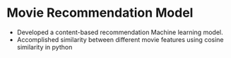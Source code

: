 # Movie Recommendation Model
* Developed a content-based recommendation Machine learning model.
* Accomplished similarity between different movie features using cosine similarity in python
